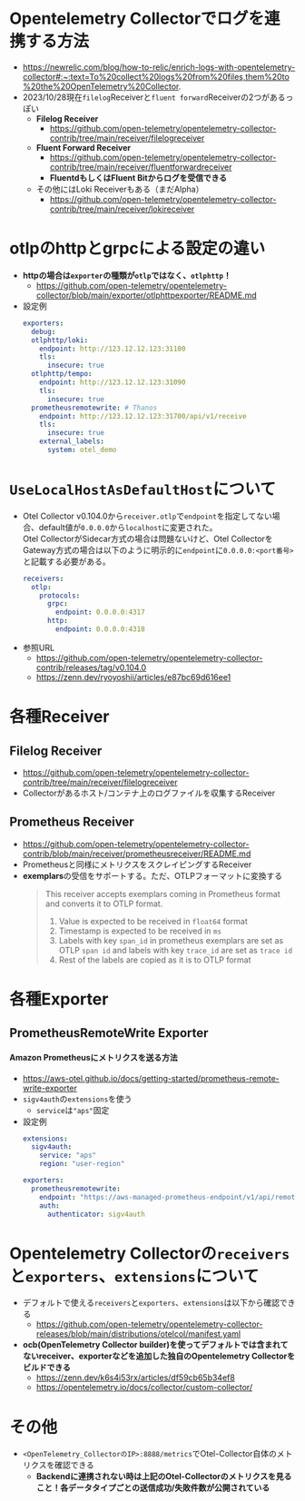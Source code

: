 # Opentelemetry Collectorでログを連携する方法
- https://newrelic.com/blog/how-to-relic/enrich-logs-with-opentelemetry-collector#:~:text=To%20collect%20logs%20from%20files,them%20to%20the%20OpenTelemetry%20Collector.
- 2023/10/28現在`filelog`Receiverと`fluent forward`Receiverの2つがあるっぽい
  - **Filelog Receiver**
    - https://github.com/open-telemetry/opentelemetry-collector-contrib/tree/main/receiver/filelogreceiver
  - **Fluent Forward Receiver**
    - https://github.com/open-telemetry/opentelemetry-collector-contrib/tree/main/receiver/fluentforwardreceiver
    - **FluentdもしくはFluent Bitからログを受信できる**
  - その他にはLoki Receiverもある（まだAlpha）
    - https://github.com/open-telemetry/opentelemetry-collector-contrib/tree/main/receiver/lokireceiver

# otlpのhttpとgrpcによる設定の違い
- **httpの場合は`exporter`の種類が`otlp`ではなく、`otlphttp`！**
  - https://github.com/open-telemetry/opentelemetry-collector/blob/main/exporter/otlphttpexporter/README.md
- 設定例  
  ```yaml
  exporters:
    debug:
    otlphttp/loki:
      endpoint: http://123.12.12.123:31100
      tls:
        insecure: true
    otlphttp/tempo:
      endpoint: http://123.12.12.123:31090
      tls:
        insecure: true
    prometheusremotewrite: # Thanos
      endpoint: http://123.12.12.123:31700/api/v1/receive
      tls:
        insecure: true
      external_labels:
        system: otel_demo
  ```

# `UseLocalHostAsDefaultHost`について
- Otel Collector v0.104.0から`receiver.otlp`で`endpoint`を指定してない場合、default値が`0.0.0.0`から`localhost`に変更された。  
  Otel CollectorがSidecar方式の場合は問題ないけど、Otel CollectorをGateway方式の場合は以下のように明示的に`endpoint`に`0.0.0.0:<port番号>`と記載する必要がある。
  ```yaml
  receivers:
    otlp:
      protocols:
        grpc:
          endpoint: 0.0.0.0:4317
        http:
          endpoint: 0.0.0.0:4318
  ```
- 参照URL
  - https://github.com/open-telemetry/opentelemetry-collector-contrib/releases/tag/v0.104.0
  - https://zenn.dev/ryoyoshii/articles/e87bc69d616ee1

# 各種Receiver
## Filelog Receiver
- https://github.com/open-telemetry/opentelemetry-collector-contrib/tree/main/receiver/filelogreceiver
- Collectorがあるホスト/コンテナ上のログファイルを収集するReceiver

## Prometheus Receiver
- https://github.com/open-telemetry/opentelemetry-collector-contrib/blob/main/receiver/prometheusreceiver/README.md
- Prometheusと同様にメトリクスをスクレイピングするReceiver
- **exemplars**の受信をサポートする。ただ、OTLPフォーマットに変換する  
  > This receiver accepts exemplars coming in Prometheus format and converts it to OTLP format.
  > 1. Value is expected to be received in `float64` format
  > 2. Timestamp is expected to be received in `ms`
  > 3. Labels with key `span_id` in prometheus exemplars are set as OTLP `span id` and labels with key `trace_id` are set as `trace id`
  > 4. Rest of the labels are copied as it is to OTLP format

# 各種Exporter
## PrometheusRemoteWrite Exporter
#### Amazon Prometheusにメトリクスを送る方法
- https://aws-otel.github.io/docs/getting-started/prometheus-remote-write-exporter
- `sigv4auth`の`extensions`を使う
  - `service`は`"aps"`固定
- 設定例  
  ```yaml
  extensions:
    sigv4auth:
      service: "aps"
      region: "user-region"

  exporters:
    prometheusremotewrite:
      endpoint: "https://aws-managed-prometheus-endpoint/v1/api/remote_write"
      auth:
        authenticator: sigv4auth
  ```

# Opentelemetry Collectorの`receivers`と`exporters`、`extensions`について
- デフォルトで使える`receivers`と`exporters`、`extensions`は以下から確認できる
  - https://github.com/open-telemetry/opentelemetry-collector-releases/blob/main/distributions/otelcol/manifest.yaml
- **ocb(OpenTelemetry Collector builder)を使ってデフォルトでは含まれてないreceiver、exporterなどを追加した独自のOpentelemetry Collectorをビルドできる**
  - https://zenn.dev/k6s4i53rx/articles/df59cb65b34ef8
  - https://opentelemetry.io/docs/collector/custom-collector/

# その他
- `<OpenTelemetry_CollectorのIP>:8888/metrics`でOtel-Collector自体のメトリクスを確認できる
  - **Backendに連携されない時は上記のOtel-Collectorのメトリクスを見ること！各データタイプごとの送信成功/失敗件数が公開されている**